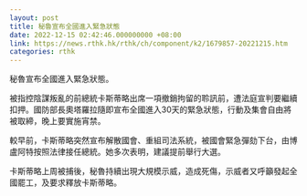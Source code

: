 ```yaml
---
layout: post
title: 秘魯宣布全國進入緊急狀態
date: 2022-12-15 02:42:46.000000000 +08:00
link: https://news.rthk.hk/rthk/ch/component/k2/1679857-20221215.htm
categories: rthk
---
```


秘魯宣布全國進入緊急狀態。

被指控陰謀叛亂的前總統卡斯蒂略出席一項撤銷拘留的聆訊前，遭法庭宣判要繼續扣押。國防部長奧塔羅拉隨即宣布全國進入30天的緊急狀態，行動及集會自由將被取締，晚上要實施宵禁。

較早前，卡斯蒂略突然宣布解散國會、重組司法系統，被國會緊急彈劾下台，由博盧阿特按照法律接任總統。她多次表明，建議提前舉行大選。

卡斯蒂略上周被捕後，秘魯持續出現大規模示威，造成死傷，示威者又呼籲發起全國罷工，及要求釋放卡斯蒂略。
